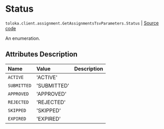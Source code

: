 # Status
`toloka.client.assignment.GetAssignmentsTsvParameters.Status` | [Source code](https://github.com/Toloka/toloka-kit/blob/v1.1.2/src/client/assignment.py#L138)

An enumeration.

## Attributes Description

| Name | Value | Description |
| :------| :-----------| :----------| 
`ACTIVE`|'ACTIVE'|
`SUBMITTED`|'SUBMITTED'|
`APPROVED`|'APPROVED'|
`REJECTED`|'REJECTED'|
`SKIPPED`|'SKIPPED'|
`EXPIRED`|'EXPIRED'|
